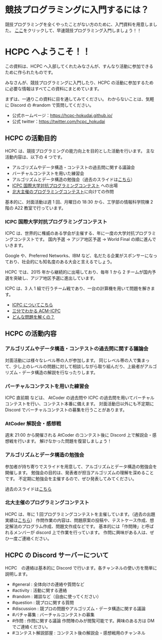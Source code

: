 # 競技プログラミングに入門するには？
競技プログラミングを全くやったことがない方のために、入門資料を用意しました。
[ここ](https://github.com/hcpc-hokudai/welcome-to-hcpc/tree/master/introduction-to-atcoder)をクリックして、早速競技プログラミング入門しましょう！！

# HCPC へようこそ！！
この資料は、HCPC へ入部してくれたみなさんが、すんなり活動に参加できるために作られたものです。

みなさんが、競技プログラミングに入門したり、HCPC の活動に参加するために必要な情報はすべてこの資料にまとめています。

まずは、一通りこの資料に目を通してみてください。
わからないことは、気軽に Discord の #random で質問してください。

- 公式ホームページ：https://hcpc-hokudai.github.io/
- 公式 twitter：https://twitter.com/hcpc_hokudai

## HCPC の活動目的
HCPC は、競技プログラミングの能力向上を目的とした活動を行います。
主な活動内容は、以下の 4 つです。
- アルゴリズムやデータ構造・コンテストの過去問に関する議論会
- バーチャルコンテストを用いた練習会
- アルゴリズムとデータ構造の勉強会（過去のスライドは[こちら](https://hcpc-hokudai.github.io/activities.html)）
- [ICPC 国際大学対抗プログラミングコンテスト](https://icpc.iisf.or.jp/) への出場
- [北大主催のプログラミングコンテスト](https://connpass.com/event/179414/)に向けての作問

基本的に、対面活動は週 1 回、月曜日の 18:30 から、工学部の情報科学院棟 2 階の A22 教室で行っています。

### ICPC 国際大学対抗プログラミングコンテスト

ICPC は、世界的に権威のある学会が主催する、年に一度の大学対抗プログラミングコンテストです。
国内予選 -> アジア地区予選 -> World Final 
の順に進んでいきます。

Google や、Preferred Networks、IBM など、名だたる企業がスポンサーになっており、社会的にも知名度のある大会と言えるでしょう。


HCPC では、2015 年から継続的に出場しており、毎年 1 から 2 チームが国内予選を突破し、アジア地区予選に進出しています。

ICPC は、3 人 1 組で行うチーム戦であり、一台の計算機を用いて問題を解きます。


- [ICPC についてこちら](https://icpc.iisf.or.jp/acm-icpc/)
- [三分でわかる ACM-ICPC](https://icpc.iisf.or.jp/acm-icpc/3min/)
- [どんな問題を解くの？](https://icpc.iisf.or.jp/acm-icpc/problems/)

## HCPC の活動内容
### アルゴリズムやデータ構造・コンテストの過去問に関する議論会
対面活動には様々なレベル帯の人が参加します。
同じレベル帯の人で集まって、少し上のレベルの問題に対して相談しながら取り組んだり、上級者がアルゴリズム・データ構造の解説を行なったりします。

### バーチャルコンテストを用いた練習会
ICPC 直前期 などは、 AtCoder の過去問や ICPC の過去問を用いてバーチャルコンテストを行い、コンテスト本番に備えます。
対面活動日以外にも不定期に Discord でバーチャルコンテストの募集を行うことがあります。

### AtCoder 解説会・感想戦
週末 21:00 から開催される AtCoder のコンテスト後に Discord 上で解説会・感想戦を行います。
解けなかった問題を復習しましょう！

### アルゴリズムとデータ構造の勉強会
参加者が持ち寄りでスライドを用意して、アルゴリズムとデータ構造の勉強会を開催します。
勉強会の目的は、発表者が担当アルゴリズムの理解を深めることです。
不定期に勉強会を主催するので、ぜひ発表してみてください。

過去のスライドは[こちら](https://hcpc-hokudai.github.io/activities.html)

### 北大主催のプログラミングコンテスト
HCPC は、年に 1 回プログラミングコンテストを主催しています。（過去の出題実績は[こちら](https://hcpc-hokudai.github.io/activities.html)）
作問作業の内容は、問題原案の投稿や、テストケース作成、想定解法のプログラム作成、問題文作成などです。
基本的には「作問陣」と呼ばれるメンバーが discord 上で作業を行っています。
作問に興味がある人は、ぜひ一度ご連絡ください。

## HCPC の Discord サーバーについて
HCPC　の連絡は基本的に Discord で行います。各チャンネルの使い方を簡単に説明します。

- #general : 全体向けの連絡や質問など
- #activity : 活動に関する連絡
- #random : 雑談など（自由に使ってください）
- #question : 競プロに関する質問
- #discussion : 競プロの問題やアルゴリズム・データ構造に関する議論
- #バチャ募集 : バーチャルコンテストの募集
- #作問 : 作問に関する議論 作問陣のみが閲覧可能です。興味のある方は DM でご連絡ください。
- #コンテスト解説部屋 : コンテスト後の解説会・感想戦用のチャンネル